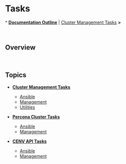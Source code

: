 # Tasks

**^** **[Documentation Outline](../readme.md)** | [Cluster Management Tasks](cluster/readme.md) **>**

<br/>

## Overview



<br/>

## Topics

* **[Cluster Management Tasks](cluster/readme.md)**

  * [Ansible](cluster/ansible.md)
  * [Management](cluster/management.md)
  * [Utilities](cluster/utilities.md)

* **[Percona Cluster Tasks](percona/readme.md)**

  * [Ansible](percona/ansible.md)
  * [Management](percona/management.md)

* **[CENV API Tasks](api/readme.md)**

  * [Ansible](api/ansible.md)
  * [Management](api/management.md)

<br/>
